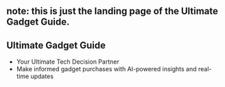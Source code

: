 ## note: this is just the landing page of the Ultimate Gadget Guide.

## Ultimate Gadget Guide

- Your Ultimate Tech Decision Partner
- Make informed gadget purchases with AI-powered insights and real-time updates
